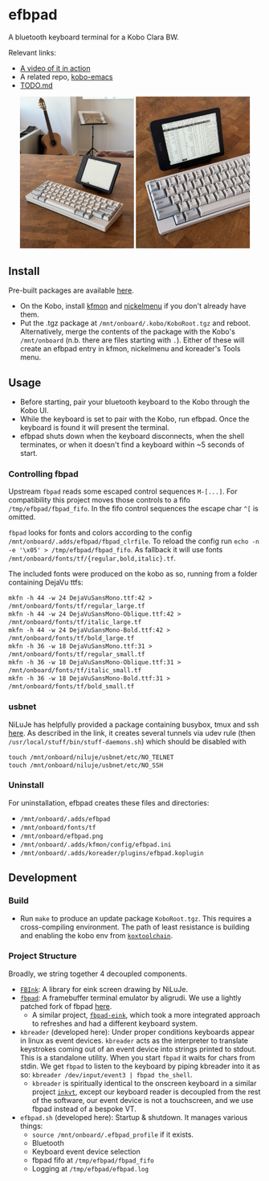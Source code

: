 # efbpad

A bluetooth keyboard terminal for a Kobo Clara BW.

Relevant links:
- [A video of it in action](https://youtube.com/shorts/0Jld5KgFcXU)
- A related repo, [kobo-emacs](https://github.com/enthdegree/kobo-emacs/)
- [TODO.md](TODO.md)

<p align="center">
  <img alt="Wide" src="./images/efbpad_1.jpeg" width="45%">
  <img alt="Detail" src="./images/efbpad_2.jpeg" width="45%">
</p>

## Install

Pre-built packages are available [here](https://mega.nz/folder/mU4kQa7L#9MGGHw2HltTiviuZUtqynw).

- On the Kobo, install [kfmon](https://github.com/NiLuJe/kfmon) and [nickelmenu](https://pgaskin.net/NickelMenu/) if you don't already have them.
- Put the .tgz package at `/mnt/onboard/.kobo/KoboRoot.tgz` and reboot. Alternatively, merge the contents of the package with the Kobo's `/mnt/onboard` (n.b. there are files starting with `.`). Either of these will create an efbpad entry in kfmon, nickelmenu and koreader's Tools menu.
  
## Usage

 - Before starting, pair your bluetooth keyboard to the Kobo through the Kobo UI.
 - While the keyboard is set to pair with the Kobo, run efbpad. Once the keyboard is found it will present the terminal.
 - efbpad shuts down when the keyboard disconnects, when the shell terminates, or when it doesn't find a keyboard within ~5 seconds of start.

### Controlling fbpad
Upstream `fbpad` reads some escaped control sequences `M-[...]`. 
For compatibility this project moves those controls to a fifo `/tmp/efbpad/fbpad_fifo`. 
In the fifo control sequences the escape char `^[` is omitted. 

`fbpad` looks for fonts and colors according to the config `/mnt/onboard/.adds/efbpad/fbpad_clrfile`.
To reload the config run `echo -n -e '\x05' > /tmp/efbpad/fbpad_fifo`.
As fallback it will use fonts `/mnt/onboard/fonts/tf/{regular,bold,italic}.tf`.

The included fonts were produced on the kobo as so, running from a folder containing DejaVu ttfs:
```
mkfn -h 44 -w 24 DejaVuSansMono.ttf:42 > /mnt/onboard/fonts/tf/regular_large.tf
mkfn -h 44 -w 24 DejaVuSansMono-Oblique.ttf:42 > /mnt/onboard/fonts/tf/italic_large.tf
mkfn -h 44 -w 24 DejaVuSansMono-Bold.ttf:42 > /mnt/onboard/fonts/tf/bold_large.tf
mkfn -h 36 -w 18 DejaVuSansMono.ttf:31 > /mnt/onboard/fonts/tf/regular_small.tf
mkfn -h 36 -w 18 DejaVuSansMono-Oblique.ttf:31 > /mnt/onboard/fonts/tf/italic_small.tf
mkfn -h 36 -w 18 DejaVuSansMono-Bold.ttf:31 > /mnt/onboard/fonts/tf/bold_small.tf
```

### usbnet
NiLuJe has helpfully provided a package containing busybox, tmux and ssh
[here](https://www.mobileread.com/forums/showthread.php?t=254214).
As described in the link, it creates several tunnels via udev rule (then `/usr/local/stuff/bin/stuff-daemons.sh`) which should be disabled with
```
touch /mnt/onboard/niluje/usbnet/etc/NO_TELNET
touch /mnt/onboard/niluje/usbnet/etc/NO_SSH
```

### Uninstall
For uninstallation, efbpad creates these files and directories:
 - `/mnt/onboard/.adds/efbpad`
 - `/mnt/onboard/fonts/tf`
 - `/mnt/onboard/efbpad.png` 
 - `/mnt/onboard/.adds/kfmon/config/efbpad.ini`
 - `/mnt/onboard/.adds/koreader/plugins/efbpad.koplugin`

## Development 

### Build
 - Run `make` to produce an update package `KoboRoot.tgz`.
   This requires a cross-compiling environment. The path of least resistance is building and enabling the kobo env from [`koxtoolchain`](https://github.com/koreader/koxtoolchain).

### Project Structure
Broadly, we string together 4 decoupled components. 
 - [`FBInk`](https://github.com/NiLuJe/FBInk): A library for eink screen drawing by NiLuJe.
 - [`fbpad`](https://github.com/aligrudi/fbpad): A framebuffer terminal emulator by aligrudi.
   We use a lightly patched fork of fbpad [here](https://github.com/enthdegree/fbpad). 
    - A similar project, [`fbpad-eink`](https://github.com/kisonecat/fbpad-eink), which
      took a more integrated approach to refreshes and had a different
      keyboard system.
 - `kbreader` (developed here): Under proper conditions keyboards appear in linux as
   event devices. `kbreader` acts as the interpreter to translate keystrokes
   coming out of an event device into strings printed to stdout.
   This is a standalone utility.
   When you start `fbpad` it waits for chars from stdin. We get `fbpad`
   to listen to the keyboard by piping kbreader into it as so:
   `kbreader /dev/input/event3 | fbpad the_shell`.
    - `kbreader` is spiritually identical to the onscreen keyboard in
      a similar project [`inkvt`](https://github.com/llandsmeer/inkvt), except our keyboard reader is decoupled
      from the rest of the software, our event device is not a touchscreen,
      and we use fbpad instead of a bespoke VT.
 - `efbpad.sh` (developed here): Startup & shutdown. It manages various things:
   - `source /mnt/onboard/.efbpad_profile` if it exists.
   - Bluetooth
   - Keyboard event device selection
   - fbpad fifo at `/tmp/efbpad/fbpad_fifo`
   - Logging at `/tmp/efbpad/efbpad.log`
